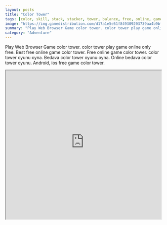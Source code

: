```yaml
---
layout: posts
title: "Color Tower"
tags: [color, skill, stack, stacker, tower, balance, free, online, games, oyna, game, free, games, play, play, games]
image: "https://img.gamedistribution.com/d17a1e5e51f849309203739aa4b9bf97.jpg"
summary: "Play Web Browser Game color tower. color tower play game online only free. Best free online game color tower. Free online game color tower. color tower oyunu oyna. Bedava color tower oyunu oyna. Online bedava color tower oyunu. Android, ios free game color tower."
category: "Adventure"
---
```


Play Web Browser Game color tower. color tower play game online only free. Best free online game color tower. Free online game color tower. color tower oyunu oyna. Bedava color tower oyunu oyna. Online bedava color tower oyunu. Android, ios free game color tower.

<iframe width="100%" height="480px;" src="https://html5.gamedistribution.com/d17a1e5e51f849309203739aa4b9bf97/"></iframe>